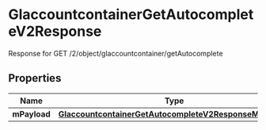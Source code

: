 

# GlaccountcontainerGetAutocompleteV2Response

Response for GET /2/object/glaccountcontainer/getAutocomplete

## Properties

| Name | Type | Description | Notes |
|------------ | ------------- | ------------- | -------------|
|**mPayload** | [**GlaccountcontainerGetAutocompleteV2ResponseMPayload**](GlaccountcontainerGetAutocompleteV2ResponseMPayload.md) |  |  |



